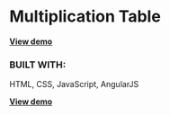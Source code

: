 <h1>Multiplication Table</h1>

<strong><a href="https://dreamthink.github.io/MultiplicationTable" target="_blank">View demo</a></strong>



<h3>BUILT WITH:</h3>
HTML, CSS, JavaScript, AngularJS

<strong><a href="https://dreamthink.github.io/MultiplicationTable" target="_blank">View demo</a></strong>